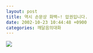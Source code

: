 ```yaml
---
layout: post
title: 역시 손문상 화백~! 압권입니다.
date: 2002-10-23 10:44:48 +0900
categories: 깨달음의대화
---
```

<img src= "http://news.busanilbo.com/electron/pusan_news/CARTOON/2002/1022/2.jpg">